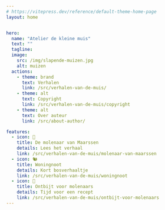 ```yaml
---
# https://vitepress.dev/reference/default-theme-home-page
layout: home


hero:
  name: "Atelier de kleine muis"
  text: ""
  tagline: 
  image:
    src: /img/slapende-muizen.jpg
    alt: muizen
  actions:
    - theme: brand
      text: Verhalen
      link: /src/verhalen-van-de-muis/
    - theme: alt
      text: Copyright
      link: /src/verhalen-van-de-muis/copyright
    - theme: alt
      text: Over auteur
      link: /src/about-author/

features:
  - icon: 🌾
    title: De molenaar van Maarssen
    details: Lees het verhaal
    link: /src/verhalen-van-de-muis/molenaar-van-maarssen
  - icon: 🐿️
    title: Woningnoot
    details: Kort bosverhaaltje
    link: /src/verhalen-van-de-muis/woningnoot
  - icon: 🥣
    title: Ontbijt voor molenaars
    details: Tijd voor een recept
    link: /src/verhalen-van-de-muis/ontbijt-voor-molenaars
---
```


